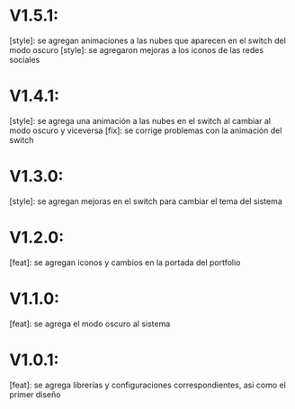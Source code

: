 # V1.5.1:

[style]: se agregan animaciones a las nubes que aparecen en el switch del modo oscuro
[style]: se agregaron mejoras a los iconos de las redes sociales

# V1.4.1:

[style]: se agrega una animación a las nubes en el switch al cambiar al modo oscuro y viceversa
[fix]: se corrige problemas con la animación del switch

# V1.3.0:

[style]: se agregan mejoras en el switch para cambiar el tema del sistema

# V1.2.0:

[feat]: se agregan iconos y cambios en la portada del portfolio

# V1.1.0:

[feat]: se agrega el modo oscuro al sistema

# V1.0.1:

[feat]: se agrega librerías y configuraciones correspondientes, asi como el primer diseño
